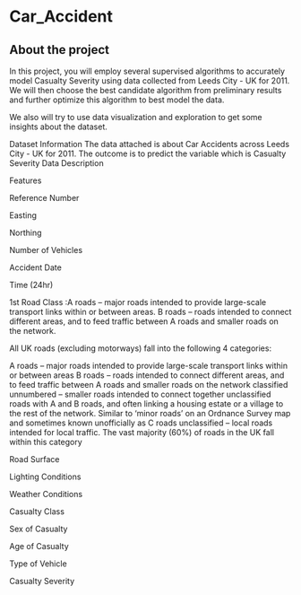 # Car_Accident

## About the project 

In this project, you will employ several supervised algorithms to accurately model Casualty Severity using data collected from Leeds City - UK for 2011. We will then choose the best candidate algorithm from preliminary results and further optimize this algorithm to best model the data.

We also will try to use data visualization and exploration to get some insights about the dataset.

Dataset Information
The data attached is about Car Accidents across Leeds City - UK for 2011. The outcome is to predict the variable which is Casualty Severity Data Description

Features

Reference Number

Easting

Northing

Number of Vehicles

Accident Date

Time (24hr)

1st Road Class :A roads – major roads intended to provide large-scale transport links within or between areas. B roads – roads intended to connect different areas, and to feed traffic between A roads and smaller roads on the network.

All UK roads (excluding motorways) fall into the following 4 categories:

A roads – major roads intended to provide large-scale transport links within or between areas B roads – roads intended to connect different areas, and to feed traffic between A roads and smaller roads on the network classified unnumbered – smaller roads intended to connect together unclassified roads with A and B roads, and often linking a housing estate or a village to the rest of the network. Similar to ‘minor roads’ on an Ordnance Survey map and sometimes known unofficially as C roads unclassified – local roads intended for local traffic. The vast majority (60%) of roads in the UK fall within this category

Road Surface

Lighting Conditions

Weather Conditions

Casualty Class

Sex of Casualty

Age of Casualty

Type of Vehicle

Casualty Severity


